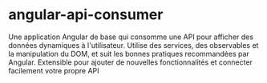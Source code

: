 # angular-api-consumer
Une application Angular de base qui consomme une API pour afficher des données dynamiques à l'utilisateur. Utilise des services, des observables et la manipulation du DOM, et suit les bonnes pratiques recommandées par Angular. Extensible pour ajouter de nouvelles fonctionnalités et connecter facilement votre propre API
